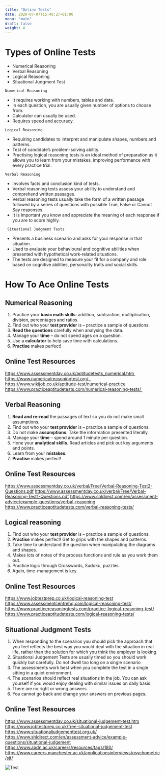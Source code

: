 ```yaml
---
title: "Online Tests"
date: 2020-07-07T15:48:27+01:00
menu: "main"
draft: false
weight: 4
---
```


# Types of Online Tests
- Numerical Reasoning
- Verbal Reasoning 
- Logical Reasoning
- Situational Judgment Test

``` Numerical Reasoning ```
- It requires working with numbers, tables and data.
- In each question, you are usually given number of options to choose from.
- Calculator can usually be used. 
- Requires speed and accuracy.

``` Logical Reasoning ```
- Requiring candidates to interpret and manipulate shapes, numbers and patterns.
-  Test of candidate’s problem-solving ability.
- Practising logical reasoning tests is an ideal method of preparation as it allows you to learn from your mistakes, improving performance with every practice trial.

``` Verbal Reasoning ```
- Involves facts and conclusion kind of tests.
- Verbal reasoning tests assess your ability to understand and comprehend written passages. 
- Verbal reasoning tests usually take the form of a written passage followed by a series of questions with possible True, False or Cannot Say responses. 
- It is important you know and appreciate the meaning of each response if you are to score highly.

``` Situational Judgment Tests```
- Presents a business scenario and asks for your response in that situation.
- Used to evaluate your behavioural and cognitive abilities when presented with hypothetical work-related situations.
- The tests are designed to measure your fit for a company and role based on cognitive abilities, personality traits and social skills.

# How To Ace Online Tests
## Numerical Reasoning
1. Practice your **basic math skills**: addition, subtraction, multiplication, division, percentages and ratios. 
2. Find out who your **test provider** is – practice a sample of questions.
3. **Read the questions** carefully when analysing the data.
4. Manage your **time** – do not spend ages on a question.
5. Use a **calculator** to help save time with calculations.
6. **Practise** makes perfect!

## Online Test Resources
https://www.assessmentday.co.uk/aptitudetests_numerical.htm   
https://www.numericalreasoningtest.org/  
https://www.wikijob.co.uk/aptitude-test/numerical-practice   
https://www.practiceaptitudetests.com/numerical-reasoning-tests/    

## Verbal Reasoning
1. **Read and re-read** the passages of text so you do not make small assumptions. 
2. Find out who your **test provider** is – practice a sample of questions.
3. Do not make **assumptions**. Take the information presented literally.
4. Manage your **time** – spend around 1 minute per question.
5. Hone your **analytical skills**. Read articles and pick out key arguments and points. 
6. Learn from your **mistakes**.
7. **Practise** makes perfect!

## Online Test Resources
https://www.assessmentday.co.uk/verbal/Free/Verbal-Reasoning-Test2-Questions.pdf
 https://www.assessmentday.co.uk/verbal/Free/Verbal-Reasoning-Test1-Questions.pdf
https://www.shldirect.com/en/assessment-advice/example-questions/verbal-reasoning
https://www.practiceaptitudetests.com/verbal-reasoning-tests/

## Logical reasoning
1. Find out who your **test provider** is – practice a sample of questions.
2. **Practise** makes perfect! Get to grips with the shapes and patterns.
3. Take time to understand the question when manipulating the diagrams and shapes.
4. Makes lots of notes of the process functions and rule as you work them out.
5. Practice logic through Crosswords, Sudoku, puzzles.
6. Again, time-management is key.

## Online Test Resources
https://www.jobtestprep.co.uk/logical-reasoning-test
https://www.assessmentcentrehq.com/logical-reasoning-test/
https://www.practicereasoningtests.com/practice-logical-reasoning-test/
https://www.practiceaptitudetests.com/logical-reasoning-tests/

## Situational Judgment Tests
1.  When responding to the scenarios you should pick the approach that you feel reflects the best way you would deal with the situation in real life, rather than the solution for which you think the employer is looking.
2. Situational Judgement Tests are usually timed so you should work quickly but carefully. Do not dwell too long on a single scenario
3. The assessments work best when you complete the test in a single sitting in a quiet environment.
4. The scenarios should reflect real situations in the job. You can ask yourself if you would enjoy dealing with similar issues on daily basis.
5. There are no right or wrong answers.
6. You cannot go back and change your answers on previous pages.

## Online Test Resources
https://www.assessmentday.co.uk/situational-judgement-test.htm
https://www.jobtestprep.co.uk/free-situational-judgement-test
https://www.situationaljudgementtest.org.uk/
https://www.shldirect.com/en/assessment-advice/example-questions/situational-judgement
 https://www.abdn.ac.uk/careers/resources/tags/180/
https://www.careers.manchester.ac.uk/applicationsinterviews/psychometric/sjt/

 ![Test](/Test.jpg)